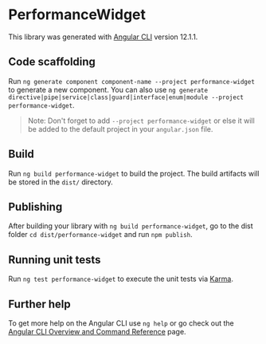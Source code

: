 # PerformanceWidget

This library was generated with [Angular CLI](https://github.com/angular/angular-cli) version 12.1.1.

## Code scaffolding

Run `ng generate component component-name --project performance-widget` to generate a new component. You can also use `ng generate directive|pipe|service|class|guard|interface|enum|module --project performance-widget`.
> Note: Don't forget to add `--project performance-widget` or else it will be added to the default project in your `angular.json` file. 

## Build

Run `ng build performance-widget` to build the project. The build artifacts will be stored in the `dist/` directory.

## Publishing

After building your library with `ng build performance-widget`, go to the dist folder `cd dist/performance-widget` and run `npm publish`.

## Running unit tests

Run `ng test performance-widget` to execute the unit tests via [Karma](https://karma-runner.github.io).

## Further help

To get more help on the Angular CLI use `ng help` or go check out the [Angular CLI Overview and Command Reference](https://angular.io/cli) page.
